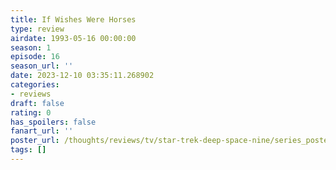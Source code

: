 ```yaml
---
title: If Wishes Were Horses
type: review
airdate: 1993-05-16 00:00:00
season: 1
episode: 16
season_url: ''
date: 2023-12-10 03:35:11.268902
categories:
- reviews
draft: false
rating: 0
has_spoilers: false
fanart_url: ''
poster_url: /thoughts/reviews/tv/star-trek-deep-space-nine/series_poster.jpg
tags: []
---
```


